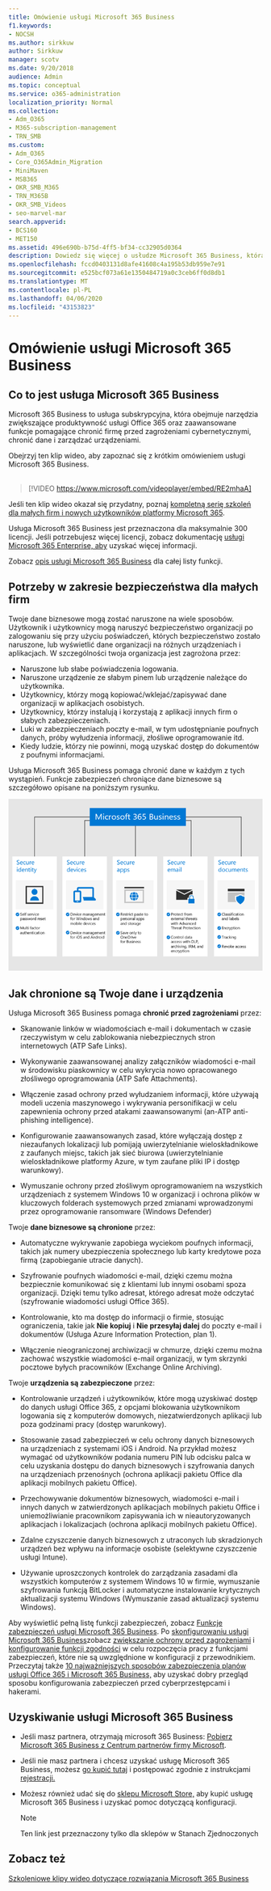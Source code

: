 ```yaml
---
title: Omówienie usługi Microsoft 365 Business
f1.keywords:
- NOCSH
ms.author: sirkkuw
author: Sirkkuw
manager: scotv
ms.date: 9/20/2018
audience: Admin
ms.topic: conceptual
ms.service: o365-administration
localization_priority: Normal
ms.collection:
- Adm_O365
- M365-subscription-management
- TRN_SMB
ms.custom:
- Adm_O365
- Core_O365Admin_Migration
- MiniMaven
- MSB365
- OKR_SMB_M365
- TRN_M365B
- OKR_SMB_Videos
- seo-marvel-mar
search.appverid:
- BCS160
- MET150
ms.assetid: 496e690b-b75d-4ff5-bf34-cc32905d0364
description: Dowiedz się więcej o usłudze Microsoft 365 Business, która obejmuje usługę Office 365 plus zaawansowaną ochronę firmy przed zagrożeniami cybernetycznymi.
ms.openlocfilehash: fccd0403131d8afe41608c4a195b53db959e7e91
ms.sourcegitcommit: e525bcf073a61e1350484719a0c3ceb6ff0d8db1
ms.translationtype: MT
ms.contentlocale: pl-PL
ms.lasthandoff: 04/06/2020
ms.locfileid: "43153823"
---
```

# <a name="overview-of-microsoft-365-business"></a>Omówienie usługi Microsoft 365 Business

## <a name="what-is-microsoft-365-business"></a>Co to jest usługa Microsoft 365 Business

Microsoft 365 Business to usługa subskrypcyjna, która obejmuje narzędzia zwiększające produktywność usługi Office 365 oraz zaawansowane funkcje pomagające chronić firmę przed zagrożeniami cybernetycznymi, chronić dane i zarządzać urządzeniami.

Obejrzyj ten klip wideo, aby zapoznać się z krótkim omówieniem usługi Microsoft 365 Business.<br><br>

> [!VIDEO https://www.microsoft.com/videoplayer/embed/RE2mhaA] 
  
Jeśli ten klip wideo okazał się przydatny, poznaj [kompletną serię szkoleń dla małych firm i nowych użytkowników platformy Microsoft 365](https://support.office.com/article/6ab4bbcd-79cf-4000-a0bd-d42ce4d12816). 

Usługa Microsoft 365 Business jest przeznaczona dla maksymalnie 300 licencji. Jeśli potrzebujesz więcej licencji, zobacz dokumentację [usługi Microsoft 365 Enterprise, aby](https://go.microsoft.com/fwlink/p/?linkid=860986) uzyskać więcej informacji.

Zobacz [opis usługi Microsoft 365 Business](https://docs.microsoft.com/office365/servicedescriptions/microsoft-365-service-descriptions/microsoft-365-business-service-description) dla całej listy funkcji.
  
## <a name="small-business-security-needs"></a>Potrzeby w zakresie bezpieczeństwa dla małych firm

Twoje dane biznesowe mogą zostać naruszone na wiele sposobów. Użytkownik i użytkownicy mogą naruszyć bezpieczeństwo organizacji po zalogowaniu się przy użyciu poświadczeń, których bezpieczeństwo zostało naruszone, lub wyświetlić dane organizacji na różnych urządzeniach i aplikacjach. W szczególności twoja organizacja jest zagrożona przez:

- Naruszone lub słabe poświadczenia logowania.
- Naruszone urządzenie ze słabym pinem lub urządzenie należące do użytkownika.
- Użytkownicy, którzy mogą kopiować/wklejać/zapisywać dane organizacji w aplikacjach osobistych.
- Użytkownicy, którzy instalują i korzystają z aplikacji innych firm o słabych zabezpieczeniach.
- Luki w zabezpieczeniach poczty e-mail, w tym udostępnianie poufnych danych, próby wyłudzenia informacji, złośliwe oprogramowanie itd.
- Kiedy ludzie, którzy nie powinni, mogą uzyskać dostęp do dokumentów z poufnymi informacjami.

Usługa Microsoft 365 Business pomaga chronić dane w każdym z tych wystąpień. Funkcje zabezpieczeń chroniące dane biznesowe są szczegółowo opisane na poniższym rysunku.

![Rysunek, który pokazuje, jak M365B chroni Twoją firmę.](../media/m365businessvalueadd.png)

## <a name="how-your-data-and-devices-are-protected"></a>Jak chronione są Twoje dane i urządzenia

Usługa Microsoft 365 Business pomaga **chronić przed zagrożeniami** przez:

- Skanowanie linków w wiadomościach e-mail i dokumentach w czasie rzeczywistym w celu zablokowania niebezpiecznych stron internetowych (ATP Safe Links).

- Wykonywanie zaawansowanej analizy załączników wiadomości e-mail w środowisku piaskownicy w celu wykrycia nowo opracowanego złośliwego oprogramowania (ATP Safe Attachments). 

- Włączenie zasad ochrony przed wyłudzaniem informacji, które używają modeli uczenia maszynowego i wykrywania personifikacji w celu zapewnienia ochrony przed atakami zaawansowanymi (an-ATP anti-phishing intelligence). 

- Konfigurowanie zaawansowanych zasad, które wyłączają dostęp z niezaufanych lokalizacji lub pomijają uwierzytelnianie wieloskładnikowe z zaufanych miejsc, takich jak sieć biurowa (uwierzytelnianie wieloskładnikowe platformy Azure, w tym zaufane pliki IP i dostęp warunkowy). 

- Wymuszanie ochrony przed złośliwym oprogramowaniem na wszystkich urządzeniach z systemem Windows 10 w organizacji i ochrona plików w kluczowych folderach systemowych przed zmianami wprowadzonymi przez oprogramowanie ransomware (Windows Defender)

Twoje **dane biznesowe są chronione** przez:

- Automatyczne wykrywanie zapobiega wyciekom poufnych informacji, takich jak numery ubezpieczenia społecznego lub karty kredytowe poza firmą (zapobieganie utracie danych). 

- Szyfrowanie poufnych wiadomości e-mail, dzięki czemu można bezpiecznie komunikować się z klientami lub innymi osobami spoza organizacji. Dzięki temu tylko adresat, którego adresat może odczytać (szyfrowanie wiadomości usługi Office 365).

- Kontrolowanie, kto ma dostęp do informacji o firmie, stosując ograniczenia, takie jak **Nie kopiuj** i **Nie przesyłaj dalej** do poczty e-mail i dokumentów (Usługa Azure Information Protection, plan 1).

- Włączenie nieograniczonej archiwizacji w chmurze, dzięki czemu można zachować wszystkie wiadomości e-mail organizacji, w tym skrzynki pocztowe byłych pracowników (Exchange Online Archiving).

Twoje **urządzenia są zabezpieczone** przez:

- Kontrolowanie urządzeń i użytkowników, które mogą uzyskiwać dostęp do danych usługi Office 365, z opcjami blokowania użytkownikom logowania się z komputerów domowych, niezatwierdzonych aplikacji lub poza godzinami pracy (dostęp warunkowy).

- Stosowanie zasad zabezpieczeń w celu ochrony danych biznesowych na urządzeniach z systemami iOS i Android. Na przykład możesz wymagać od użytkowników podania numeru PIN lub odcisku palca w celu uzyskania dostępu do danych biznesowych i szyfrowania danych na urządzeniach przenośnych (ochrona aplikacji pakietu Office dla aplikacji mobilnych pakietu Office).

- Przechowywanie dokumentów biznesowych, wiadomości e-mail i innych danych w zatwierdzonych aplikacjach mobilnych pakietu Office i uniemożliwianie pracownikom zapisywania ich w nieautoryzowanych aplikacjach i lokalizacjach (ochrona aplikacji mobilnych pakietu Office).

- Zdalne czyszczenie danych biznesowych z utraconych lub skradzionych urządzeń bez wpływu na informacje osobiste (selektywne czyszczenie usługi Intune).

- Używanie uproszczonych kontrolek do zarządzania zasadami dla wszystkich komputerów z systemem Windows 10 w firmie, wymuszanie szyfrowania funkcją BitLocker i automatyczne instalowanie krytycznych aktualizacji systemu Windows (Wymuszanie zasad aktualizacji systemu Windows).

Aby wyświetlić pełną listę funkcji zabezpieczeń, zobacz [Funkcje zabezpieczeń usługi Microsoft 365 Business](security-features.md). Po [skonfigurowaniu usługi Microsoft 365 Business](set-up.md)zobacz [zwiększanie ochrony przed zagrożeniami](increase-threat-protection.md) i [konfigurowanie funkcji zgodności](set-up-compliance.md) w celu rozpoczęcia pracy z funkcjami zabezpieczeń, które nie są uwzględnione w konfiguracji z przewodnikiem. Przeczytaj także [10 najważniejszych sposobów zabezpieczenia planów usługi Office 365 i Microsoft 365 Business,](https://docs.microsoft.com/office365/admin/security-and-compliance/secure-your-business-data) aby uzyskać dobry przegląd sposobu konfigurowania zabezpieczeń przed cyberprzestępcami i hakerami.

## <a name="get-microsoft-365-business"></a>Uzyskiwanie usługi Microsoft 365 Business

- Jeśli masz partnera, otrzymają microsoft 365 Business: [Pobierz Microsoft 365 Business z Centrum partnerów firmy Microsoft](get-microsoft-365-business.md#get-microsoft-365-business-from-microsoft-partner-center).

- Jeśli nie masz partnera i chcesz uzyskać usługę Microsoft 365 Business, możesz [go kupić tutaj](https://www.microsoft.com/microsoft-365/business) i postępować zgodnie z instrukcjami [rejestracji.](sign-up.md)

- Możesz również udać się do [sklepu Microsoft Store,](https://www.microsoft.com/en-us/store/locations/find-a-store?icid=gm_fy18_hol_bopis_feature3&CustomerIntent=Consumer) aby kupić usługę Microsoft 365 Business i uzyskać pomoc dotyczącą konfiguracji.

    > [!NOTE]
    > Ten link jest przeznaczony tylko dla sklepów w Stanach Zjednoczonych

## <a name="see-also"></a>Zobacz też

[Szkoleniowe klipy wideo dotyczące rozwiązania Microsoft 365 Business](https://support.office.com/article/6ab4bbcd-79cf-4000-a0bd-d42ce4d12816)
